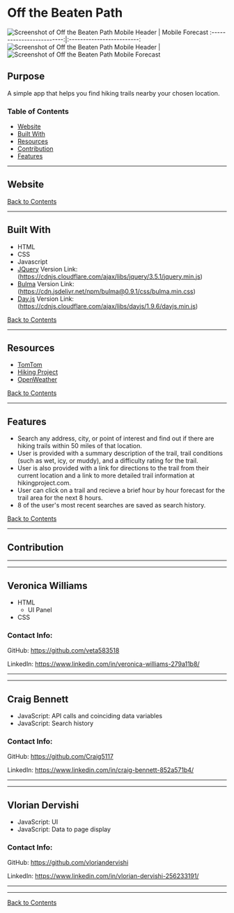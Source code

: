 # Off the Beaten Path
![Screenshot of Off the Beaten Path](./screenshots/screenshot-1.jpg)
Mobile Header              |  Mobile Forecast
:-------------------------:|:-------------------------:
![Screenshot of Off the Beaten Path Mobile Header](./screenshots/screenshot-mobile-1.jpg) |  ![Screenshot of Off the Beaten Path Mobile Forecast](./screenshots/screenshot-mobile-2.png)



## Purpose
A simple app that helps you find hiking trails nearby your chosen location. 
### Table of Contents
- [Website](#website)
- [Built With](#built-with)
- [Resources](#resources)
- [Contribution](#contribution)
- [Features](#features)

---

## Website
 

[Back to Contents](#table-of-contents)

---

## Built With
- HTML
- CSS
- Javascript
- [JQuery](https://jquery.com/) Version Link: (https://cdnjs.cloudflare.com/ajax/libs/jquery/3.5.1/jquery.min.js)
- [Bulma](https://bulma.io/) Version Link: (https://cdn.jsdelivr.net/npm/bulma@0.9.1/css/bulma.min.css)
- [Day.js](https://day.js.org/) Version Link: (https://cdnjs.cloudflare.com/ajax/libs/dayjs/1.9.6/dayjs.min.js)

[Back to Contents](#table-of-contents)

---
## Resources
- [TomTom](https://developer.tomtom.com/)
- [Hiking Project](https://www.hikingproject.com/data)
- [OpenWeather](https://openweathermap.org/)

[Back to Contents](#table-of-contents)

---
## Features
- Search any address, city, or point of interest and find out if there are hiking trails within 50 miles of that location.
- User is provided with a summary description of the trail, trail conditions (such as wet, icy, or muddy), and a difficulty rating for the trail.
- User is also provided with a link for directions to the trail from their current location and a link to more detailed trail information at hikingproject.com.
- User can click on a trail and recieve a brief hour by hour forecast for the trail area for the next 8 hours.
- 8 of the user's most recent searches are saved as search history. 

[Back to Contents](#table-of-contents)

---

## Contribution

---
---

**Veronica Williams** 
---
- HTML
    - UI Panel
- CSS 

### Contact Info:

GitHub: https://github.com/veta583518

LinkedIn: https://www.linkedin.com/in/veronica-williams-279a11b8/

---
---

**Craig Bennett**
---
- JavaScript: API calls and coinciding data variables
- JavaScript: Search history

### Contact Info:

GitHub: https://github.com/Craig5117

LinkedIn: https://www.linkedin.com/in/craig-bennett-852a571b4/

---
---

**Vlorian Dervishi**
---
- JavaScript: UI
- JavaScript: Data to page display

### Contact Info:

GitHub: https://github.com/vloriandervishi

LinkedIn: https://www.linkedin.com/in/vlorian-dervishi-256233191/

---
---
[Back to Contents](#table-of-contents)


